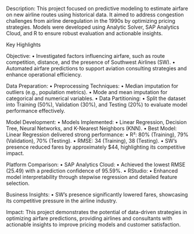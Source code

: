 Description:
This project focused on predictive modeling to estimate airfare on new airline routes using historical data. It aimed to address congestion challenges from airline deregulation in the 1990s by optimizing pricing strategies. Models were developed using Analytic Solver, SAP Analytics Cloud, and R to ensure robust evaluation and actionable insights.

Key Highlights

Objective:
 • Investigated factors influencing airfare, such as route competition, distance, and the presence of Southwest Airlines (SW).
 • Automated airfare predictions to support aviation consulting strategies and enhance operational efficiency.

Data Preparation:
 • Preprocessing Techniques:
 • Median imputation for outliers (e.g., population metrics).
 • Mode and mean imputation for categorical and numerical variables.
 • Data Partitioning:
 • Split the dataset into Training (50%), Validation (30%), and Testing (20%) to evaluate model performance effectively.

Model Development:
 • Models Implemented:
 • Linear Regression, Decision Tree, Neural Networks, and K-Nearest Neighbors (KNN).
 • Best Model: Linear Regression delivered strong performance:
 • R²: 80% (Training), 79% (Validation), 70% (Testing).
 • RMSE: 34 (Training), 38 (Testing).
 • SW’s presence reduced fares by approximately $44, highlighting its competitive impact.

Platform Comparison:
 • SAP Analytics Cloud:
 • Achieved the lowest RMSE (25.49) with a prediction confidence of 95.59%.
 • RStudio:
 • Enhanced model interpretability through stepwise regression and detailed feature selection.

Business Insights:
 • SW’s presence significantly lowered fares, showcasing its competitive pressure in the airline industry.


Impact:
This project demonstrates the potential of data-driven strategies in optimizing airfare predictions, providing airlines and consultants with actionable insights to improve pricing models and customer satisfaction.
